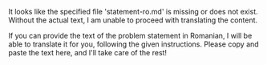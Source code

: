 It looks like the specified file 'statement-ro.md' is missing or does not exist. Without the actual text, I am unable to proceed with translating the content. 

If you can provide the text of the problem statement in Romanian, I will be able to translate it for you, following the given instructions. Please copy and paste the text here, and I'll take care of the rest!